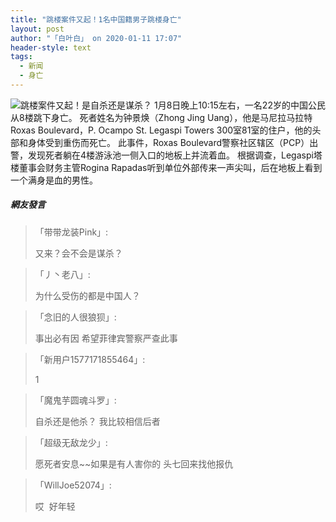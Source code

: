```yaml
---
title: "跳楼案件又起！1名中国籍男子跳楼身亡"
layout: post
author: "「白叶白」 on 2020-01-11 17:07"
header-style: text
tags:
  - 新闻
  - 身亡
---
```


<img src="http://images.feileyuan.com/images/ueditor/202001111707000007.jpg" title="跳楼案件又起！是自杀还是谋杀？" alt="跳楼案件又起！是自杀还是谋杀？">
1月8日晚上10:15左右，一名22岁的中国公民从8楼跳下身亡。
死者姓名为钟景焕（Zhong Jing Uang），他是马尼拉马拉特Roxas Boulevard，P. Ocampo St. Legaspi Towers 300室81室的住户，他的头部和身体受到重伤而死亡。
此事件，Roxas Boulevard警察社区辖区（PCP）出警，发现死者躺在4楼游泳池一侧入口的地板上并流着血。
根据调查，Legaspi塔楼董事会财务主管Rogina Rapadas听到单位外部传来一声尖叫，后在地板上看到一个满身是血的男性。

##### 網友發言 
> 「带带龙装Pink」:
> <p>又来？会不会是谋杀？</p>

> 「丿丶老八」:
> <p>为什么受伤的都是中国人？</p>

> 「念旧的人很狼狈」:
> <p>事出必有因 希望菲律宾警察严查此事</p>

> 「新用户1577171855464」:
> <p>1</p>

> 「魔鬼芋圆魂斗罗」:
> <p>自杀还是他杀？ 我比较相信后者</p>

> 「超级无敌龙少」:
> <p>愿死者安息~~如果是有人害你的 头七回来找他报仇</p>

> 「WillJoe52074」:
> <p>哎&nbsp; 好年轻&nbsp;&nbsp;</p>


